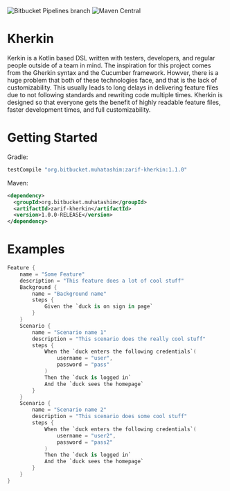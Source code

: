 ![Bitbucket Pipelines branch](https://img.shields.io/bitbucket/pipelines/Muhatashim/zarif-kherkin/master.svg?label=master)
![Maven Central](https://img.shields.io/maven-central/v/org.bitbucket.muhatashim/zarif-kherkin.svg?label=zarif-kherkin)
      
# Kherkin
Kerkin is a Kotlin based DSL written with testers, developers, and regular people outside of a team in mind. The inspiration for this project comes from the Gherkin syntax and the Cucumber framework. Howver, there is a huge problem that both of these technologies face, and that is the lack of customizability. This usually leads to long delays in delivering feature files due to not following standards and rewriting code multiple times. Kherkin is designed so that everyone gets the benefit of highly readable feature files, faster development times, and full customizability.
 
# Getting Started
Gradle:
```groovy
testCompile "org.bitbucket.muhatashim:zarif-kherkin:1.1.0"
```
Maven:
```xml
<dependency>
  <groupId>org.bitbucket.muhatashim</groupId>
  <artifactId>zarif-kherkin</artifactId>
  <version>1.0.0-RELEASE</version>
</dependency>
```

# Examples
```Kotlin
Feature {
    name = "Some Feature"
    description = "This feature does a lot of cool stuff"
    Background {
        name = "Background name"
        steps {
            Given the `duck is on sign in page`
        }
    }
    Scenario {
        name = "Scenario name 1"
        description = "This scenario does the really cool stuff"
        steps {
            When the `duck enters the following credentials`(
                username = "user",
                password = "pass"
            )
            Then the `duck is logged in`
            And the `duck sees the homepage`
        }
    }
    Scenario {
        name = "Scenario name 2"
        description = "This scenario does some cool stuff"
        steps {
            When the `duck enters the following credentials`(
                username = "user2",
                password = "pass2"
            )
            Then the `duck is logged in`
            And the `duck sees the homepage`
        }
    }
}
```